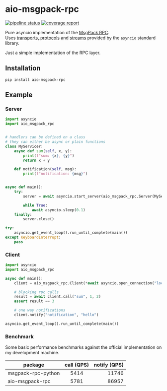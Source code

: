 # aio-msgpack-rpc
[![pipeline status](https://gitlab.com/rmcgregor/aio-msgpack-rpc/badges/master/pipeline.svg)](https://gitlab.com/rmcgregor/aio-msgpack-rpc/commits/master)
[![coverage report](https://gitlab.com/rmcgregor/aio-msgpack-rpc/badges/master/coverage.svg)](https://rmcgregor.gitlab.io/aio-msgpack-rpc/coverage)

Pure asyncio implementation of the [MsgPack RPC](https://github.com/msgpack-rpc/msgpack-rpc/blob/master/spec.md).  
Uses [transports, protocols](https://docs.python.org/3/library/asyncio-protocol.html) and [streams](https://docs.python.org/3/library/asyncio-stream.html) provided by the ```asyncio``` standard library.

Just a simple implementation of the RPC layer.

## Installation
```
pip install aio-msgpack-rpc
```
## Example
### Server
```python
import asyncio
import aio_msgpack_rpc


# handlers can be defined on a class
# they can either be async or plain functions
class MyServicer:
    async def sum(self, x, y):
        print(f"sum: {x}, {y}")
        return x + y

    def notification(self, msg):
        print(f"notification: {msg}")


async def main():
    try:
        server = await asyncio.start_server(aio_msgpack_rpc.Server(MyServicer()), host="localhost", port=18002)

        while True:
            await asyncio.sleep(0.1)
    finally:
        server.close()

try:
    asyncio.get_event_loop().run_until_complete(main())
except KeyboardInterrupt:
    pass
```

### Client
```python
import asyncio
import aio_msgpack_rpc

async def main():
    client = aio_msgpack_rpc.Client(*await asyncio.open_connection("localhost", 18002))

    # blocking rpc calls
    result = await client.call("sum", 1, 2)
    assert result == 3

    # one way notifications
    client.notify("notification", "hello")

asyncio.get_event_loop().run_until_complete(main())
```

### Benchmark
Some basic performance benchmarks against the official implementation on my development machine.

| package       | call (QPS)   | notify (QPS)  |
| ------------- |:-------------:| -----:|
| msgpack-rpc-python | 5414 | 11746 |
| aio-msgpack-rpc | 5781  | 86957 |
